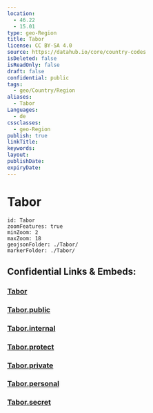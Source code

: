 ```yaml
---
location:
  - 46.22
  - 15.01
type: geo-Region
title: Tabor
license: CC BY-SA 4.0
source: https://datahub.io/core/country-codes
isDeleted: false
isReadOnly: false
draft: false
confidential: public
tags:
  - geo/Country/Region
aliases:
  - Tabor
Languages:
  - de
cssclasses:
  - geo-Region
publish: true
linkTitle:
keywords:
layout:
publishDate:
expiryDate:
---
```


# Tabor

```leaflet
id: Tabor
zoomFeatures: true 
minZoom: 2 
maxZoom: 18
geojsonFolder: ./Tabor/
markerFolder: ./Tabor/
```


## Confidential Links & Embeds: 

### [Tabor](/_Standards/Earth/Continent/Europe/Europe~Central/Slovenia/Regions~Slovenia/Savinjska/counties~Savinjska/Tabor.md) 

### [Tabor.public](/_public/Earth/Continent/Europe/Europe~Central/Slovenia/Regions~Slovenia/Savinjska/counties~Savinjska/Tabor.public.md) 

### [Tabor.internal](/_internal/Earth/Continent/Europe/Europe~Central/Slovenia/Regions~Slovenia/Savinjska/counties~Savinjska/Tabor.internal.md) 

### [Tabor.protect](/_protect/Earth/Continent/Europe/Europe~Central/Slovenia/Regions~Slovenia/Savinjska/counties~Savinjska/Tabor.protect.md) 

### [Tabor.private](/_private/Earth/Continent/Europe/Europe~Central/Slovenia/Regions~Slovenia/Savinjska/counties~Savinjska/Tabor.private.md) 

### [Tabor.personal](/_personal/Earth/Continent/Europe/Europe~Central/Slovenia/Regions~Slovenia/Savinjska/counties~Savinjska/Tabor.personal.md) 

### [Tabor.secret](/_secret/Earth/Continent/Europe/Europe~Central/Slovenia/Regions~Slovenia/Savinjska/counties~Savinjska/Tabor.secret.md)

